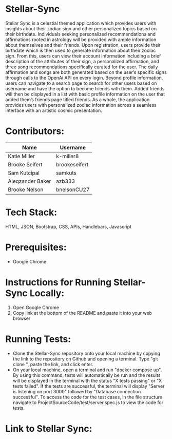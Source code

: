 # Stellar-Sync
Stellar Sync is a celestial themed application which provides users with insights about their zodiac sign and other personalized topics based on their birthdate. Individuals seeking personalized recommendations and affirmations rooted in astrology will be provided with ample information about themselves and their friends. Upon registration, users provide their birthdate which is then used to generate information about their zodiac sign. From this, users can view their account information including a brief description of the attributes of their sign, a personalized affirmation, and three song recommendations specifically curated for the user. The daily affirmation and songs are both generated based on the user’s specific signs through calls to the OpenAi API on every login. Beyond profile information, users can navigate to a search page to search for other users based on username and have the option to become friends with them. Added friends will then be displayed in a list with basic profile information on the user that added them’s friends page titled friends. As a whole, the application provides users with personalized zodiac information across a seamless interface with an artistic cosmic presentation. 

# Contributors:

|   Name            |   Username        |
|-------------------|-------------------|
|   Katie Miller    |   k-miller8       |
|   Brooke Seifert  |   brookeseifert   |
|   Sam Kutcipal    |   samkuts         | 
|   Aleqzander Baker|   azb333          |
|   Brooke Nelson   |   bnelsonCU27     |

# Tech Stack:
HTML, JSON, Bootstrap, CSS, APIs, Handlebars, Javascript

# Prerequisites:
- Google Chrome

# Instructions for Running Stellar-Sync Locally:
1. Open Google Chrome
2. Copy link at the bottom of the README and paste it into your web browser 

# Running Tests:
- Clone the Stellar-Sync repository onto your local machine by copying the link to the repository on Github and opening a terminal. Type "git clone ", paste the link, and click enter.
- On your local machine, open a terminal and run "docker compose up". By using this command, tests will automatically be run and the results will be displayed in the terminal with the status "X tests passing" or "X tests failed". If the tests are successful, the terminal will display "Server is listening on port 3000" followed by "Database connection successful". To access the code for the test cases, in the file structure navigate to ProjectSourceCode/test/server.spec.js to view the code for tests.

# Link to Stellar Sync:

